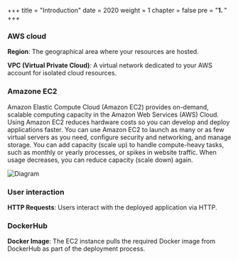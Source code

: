 +++
title = "Introduction"
date = 2020
weight = 1
chapter = false
pre = "<b>1. </b>"
+++
### AWS cloud
**Region**: The geographical area where your resources are hosted.

**VPC (Virtual Private Cloud)**: A virtual network dedicated to your AWS account for isolated cloud resources.
### Amazone EC2
Amazon Elastic Compute Cloud (Amazon EC2) provides on-demand, scalable computing capacity in the Amazon Web Services (AWS) Cloud. Using Amazon EC2 reduces hardware costs so you can develop and deploy applications faster. You can use Amazon EC2 to launch as many or as few virtual servers as you need, configure security and networking, and manage storage. You can add capacity (scale up) to handle compute-heavy tasks, such as monthly or yearly processes, or spikes in website traffic. When usage decreases, you can reduce capacity (scale down) again.

![Diagram](../../../images/1/ec2.png?width=10pc)

### User interaction
**HTTP Requests**: Users interact with the deployed application via HTTP.
### DockerHub
**Docker Image**: The EC2 instance pulls the required Docker image from DockerHub as part of the deployment process.